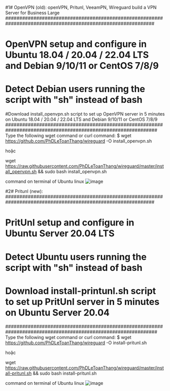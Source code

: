 #1# OpenVPN (old):
openVPN, Pritunl, VeeamPN, Wireguard build a VPN Server for Business Large
#############################################################################################################
# OpenVPN setup and configure in Ubuntu 18.04 / 20.04 / 22.04 LTS  and Debian 9/10/11  or CentOS 7/8/9 
# Detect Debian users running the script with "sh" instead of bash
#Download install_openvpn.sh script to set up OpenVPN server in 5 minutes on Ubuntu 18.04 / 20.04 / 22.04 LTS  and Debian 9/10/11  or CentOS 7/8/9 
##############################################################################################################
Type the following wget command or curl command:
$ wget https://github.com/PhDLeToanThang/wireguard -O install_openvpn.sh

hoặc

wget https://raw.githubusercontent.com/PhDLeToanThang/wireguard/master/install_openvpn.sh && sudo bash install_openvpn.sh

command on terminal of Ubuntu linux
![image](https://user-images.githubusercontent.com/106635733/180014460-78e6a923-5373-4cbb-b955-0eadc02b74d2.png)

#2# Pritunl (new):
#############################################################################################################
# PritUnl setup and configure in Ubuntu Server 20.04 LTS  
# Detect Ubuntu users running the script with "sh" instead of bash
# Download install-printunl.sh script to set up PritUnl server in 5 minutes on Ubuntu Server 20.04 
##############################################################################################################
Type the following wget command or curl command:
$ wget https://github.com/PhDLeToanThang/wireguard -O install-pritunl.sh

hoặc

wget https://raw.githubusercontent.com/PhDLeToanThang/wireguard/master/install-pritunl.sh && sudo bash install-pritunl.sh

command on terminal of Ubuntu linux
![image](https://user-images.githubusercontent.com/106635733/180023153-24953c71-3370-4c1c-a219-9505e4eebbe3.png)
